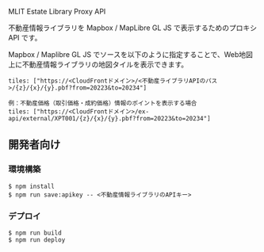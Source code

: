 MLIT Estate Library Proxy API

不動産情報ライブラリを Mapbox / MapLibre GL JS で表示するためのプロキシ API です。

Mapbox / Maplibre GL JS でソースを以下のように指定することで、Web地図上に不動産情報ライブラリの地図タイルを表示できます。

```
tiles: ["https://<CloudFrontドメイン>/<不動産ライブラリAPIのパス>/{z}/{x}/{y}.pbf?from=20223&to=20234"]

例：不動産価格（取引価格・成約価格）情報のポイントを表示する場合
tiles: ["https://<CloudFrontドメイン>/ex-api/external/XPT001/{z}/{x}/{y}.pbf?from=20223&to=20234"]
```

## 開発者向け


### 環境構築

```
$ npm install
$ npm run save:apikey -- <不動産情報ライブラリのAPIキー>
```

### デプロイ

```
$ npm run build
$ npm run deploy
```